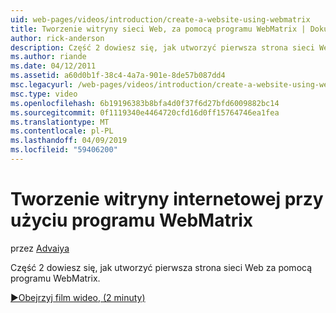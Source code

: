 ```yaml
---
uid: web-pages/videos/introduction/create-a-website-using-webmatrix
title: Tworzenie witryny sieci Web, za pomocą programu WebMatrix | Dokumentacja firmy Microsoft
author: rick-anderson
description: Część 2 dowiesz się, jak utworzyć pierwsza strona sieci Web za pomocą programu WebMatrix.
ms.author: riande
ms.date: 04/12/2011
ms.assetid: a60d0b1f-38c4-4a7a-901e-8de57b087dd4
msc.legacyurl: /web-pages/videos/introduction/create-a-website-using-webmatrix
msc.type: video
ms.openlocfilehash: 6b19196383b8bfa4d0f37f6d27bfd6009882bc14
ms.sourcegitcommit: 0f1119340e4464720cfd16d0ff15764746ea1fea
ms.translationtype: MT
ms.contentlocale: pl-PL
ms.lasthandoff: 04/09/2019
ms.locfileid: "59406200"
---
```

# <a name="create-a-website-using-webmatrix"></a>Tworzenie witryny internetowej przy użyciu programu WebMatrix

przez [Advaiya](https://twitter.com/Advaiyasolns)

Część 2 dowiesz się, jak utworzyć pierwsza strona sieci Web za pomocą programu WebMatrix.

[&#9654;Obejrzyj film wideo, (2 minuty)](https://channel9.msdn.com/Blogs/ASP-NET-Site-Videos/create-a-website-using-webmatrix)
